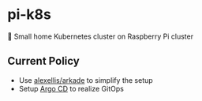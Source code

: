 # pi-k8s
🍓 Small home Kubernetes cluster on Raspberry Pi cluster

## Current Policy

- Use [alexellis/arkade](https://github.com/alexellis/arkade) to simplify the setup
- Setup [Argo CD](https://argoproj.github.io/cd/) to realize GitOps
